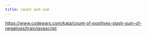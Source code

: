 ```yaml
---
title: count and sum
---
```


https://www.codewars.com/kata/count-of-positives-slash-sum-of-negatives/train/javascript
